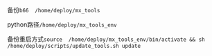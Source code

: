 

备份```b66  /home/deploy/mx_tools``` 

python路径```/home/deploy/mx_tools_env``` 

备份重启方式`source  /home/deploy/mx_tools_env/bin/activate && sh /home/deploy/scripts/update_tools.sh update`

